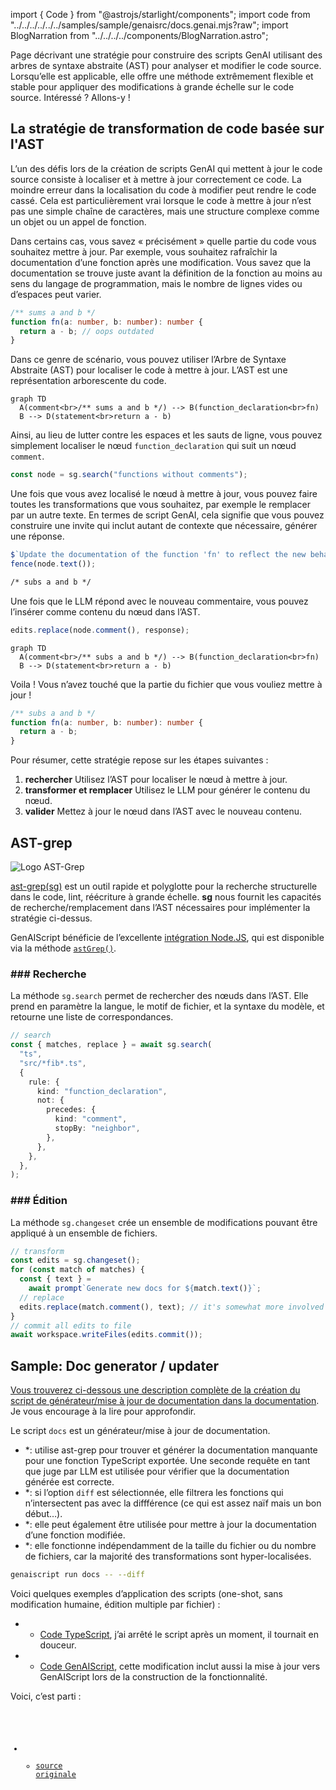 import { Code } from "@astrojs/starlight/components";
import code from "../../../../../../samples/sample/genaisrc/docs.genai.mjs?raw";
import BlogNarration from "../../../../components/BlogNarration.astro";

<BlogNarration />

Page décrivant une stratégie pour construire des scripts GenAI utilisant des arbres de syntaxe abstraite (AST) pour analyser et modifier le code source. Lorsqu’elle est applicable, elle offre une méthode extrêmement flexible et stable pour appliquer des modifications à grande échelle sur le code source. Intéressé ? Allons-y !

## La stratégie de transformation de code basée sur l'AST

L’un des défis lors de la création de scripts GenAI qui mettent à jour le code source consiste à localiser et à mettre à jour correctement ce code. La moindre erreur dans la localisation du code à modifier peut rendre le code cassé. Cela est particulièrement vrai lorsque le code à mettre à jour n’est pas une simple chaîne de caractères, mais une structure complexe comme un objet ou un appel de fonction.

Dans certains cas, vous savez « précisément » quelle partie du code vous souhaitez
mettre à jour. Par exemple, vous souhaitez rafraîchir la documentation d’une fonction après une modification. Vous savez
que la documentation se trouve juste avant la définition de la fonction au moins au sens du langage de programmation,
mais le nombre de lignes vides ou d’espaces peut varier.

```ts title="math.ts"
/** sums a and b */
function fn(a: number, b: number): number {
  return a - b; // oops outdated
}
```

Dans ce genre de scénario, vous pouvez utiliser l’Arbre de Syntaxe Abstraite (AST) pour localiser le code à mettre à jour. L’AST est une représentation arborescente du code.

```mermaid
graph TD
  A(comment<br>/** sums a and b */) --> B(function_declaration<br>fn)
  B --> D(statement<br>return a - b)
```

Ainsi, au lieu de lutter contre les espaces et les sauts de ligne, vous pouvez simplement localiser le nœud `function_declaration` qui suit
un nœud `comment`.

```ts title="docs.genai.mts" wrap
const node = sg.search("functions without comments");
```

Une fois que vous avez localisé le nœud à mettre à jour, vous pouvez faire toutes les transformations que vous souhaitez, par exemple le remplacer par un autre texte. En termes de script GenAI, cela signifie que vous pouvez construire une invite qui inclut autant de contexte que nécessaire, générer une réponse.

```ts title="docs.genai.mts" wrap
$`Update the documentation of the function 'fn' to reflect the new behavior of the function.`;
fence(node.text());
```

```txt
/* subs a and b */
```

Une fois que le LLM répond avec le nouveau commentaire, vous pouvez l’insérer comme contenu du nœud dans l’AST.

```ts title="docs.genai.mts"
edits.replace(node.comment(), response);
```

```mermaid
graph TD
  A(comment<br>/** subs a and b */) --> B(function_declaration<br>fn)
  B --> D(statement<br>return a - b)
```

Voila ! Vous n’avez touché que la partie du fichier que vous vouliez mettre à jour !

```ts title="math.ts"
/** subs a and b */
function fn(a: number, b: number): number {
  return a - b;
}
```

Pour résumer, cette stratégie repose sur les étapes suivantes :

1. **rechercher** Utilisez l’AST pour localiser le nœud à mettre à jour.
2. **transformer et remplacer** Utilisez le LLM pour générer le contenu du nœud.
3. **valider** Mettez à jour le nœud dans l’AST avec le nouveau contenu.

## AST-grep

![Logo AST-Grep](https://ast-grep.github.io/logo.svg)

[ast-grep(sg)](https://ast-grep.github.io/) est un outil rapide et polyglotte pour la recherche structurelle dans le code,
lint, réécriture à grande échelle. **sg** nous fournit les capacités de recherche/remplacement dans l’AST nécessaires pour
implémenter la stratégie ci-dessus.

GenAIScript bénéficie de l’excellente [intégration Node.JS](https://ast-grep.github.io/reference/api.html#napi),
qui est disponible via la méthode [`astGrep()`](https://microsoft.github.io/genaiscript/reference/scripts/ast-grep).

### ### Recherche

La méthode `sg.search` permet de rechercher des nœuds dans l’AST. Elle prend en paramètre la langue, le motif de fichier,
et la syntaxe du modèle, et retourne une liste de correspondances.

```ts title="docs.genai.mts" wrap
// search
const { matches, replace } = await sg.search(
  "ts",
  "src/*fib*.ts",
  {
    rule: {
      kind: "function_declaration",
      not: {
        precedes: {
          kind: "comment",
          stopBy: "neighbor",
        },
      },
    },
  },
);
```

### ### Édition

La méthode `sg.changeset` crée un ensemble de modifications pouvant être appliqué à un ensemble de fichiers.

```ts
// transform
const edits = sg.changeset();
for (const match of matches) {
  const { text } =
    await prompt`Generate new docs for ${match.text()}`;
  // replace
  edits.replace(match.comment(), text); // it's somewhat more involved
}
// commit all edits to file
await workspace.writeFiles(edits.commit());
```

## Sample: Doc generator / updater <a id="sample" href="" />

Vous trouverez ci-dessous une description complète de la création du script de générateur/mise à jour de documentation dans la [documentation](../../reference/scripts/ast-grep/). Je vous encourage à la lire pour approfondir.

Le script `docs` est un générateur/mise à jour de documentation.

* \*: utilise ast-grep pour trouver et générer la documentation manquante pour une fonction TypeScript exportée. Une seconde
  requête en tant que juge par LLM est utilisée pour vérifier que la documentation générée est correcte.
* \*: si l’option `diff` est sélectionnée, elle filtrera les fonctions qui n’intersectent pas avec la diffférence (ce qui est assez naïf mais un bon début…).
* \*: elle peut également être utilisée pour mettre à jour la documentation d’une fonction modifiée.
* \*: elle fonctionne indépendamment de la taille du fichier ou du nombre de fichiers, car la majorité des transformations sont hyper-localisées.

```sh title="generate and refresh my docs plz"
genaiscript run docs -- --diff
```

Voici quelques exemples d’application des scripts (one-shot, sans modification humaine, édition multiple par fichier) :

* * [Code TypeScript](https://github.com/pelikhan/TypeScript/pull/1), j’ai arrêté le script après un moment, il tournait en douceur.
* * [Code GenAIScript](https://github.com/microsoft/genaiscript/pull/1376/files), cette modification inclut aussi la mise à jour vers GenAIScript lors de la construction de la fonctionnalité.

Voici, c’est parti :

<Code code={code} lang="ts" wrap title="docs.genai.mts" />

* * [source originale](https://github.com/microsoft/genaiscript/blob/main/genaisrc/docs.genai.mts)